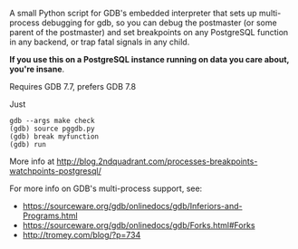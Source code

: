 A small Python script for GDB's embedded interpreter that sets up multi-process
debugging for gdb, so you can debug the postmaster (or some parent of the
postmaster) and set breakpoints on any PostgreSQL function in any backend, or
trap fatal signals in any child.

**If you use this on a PostgreSQL instance running on data you care about, you're insane**.

Requires GDB 7.7, prefers GDB 7.8

Just

    gdb --args make check
    (gdb) source pggdb.py
    (gdb) break myfunction
    (gdb) run

More info at http://blog.2ndquadrant.com/processes-breakpoints-watchpoints-postgresql/

For more info on GDB's multi-process support, see:

* https://sourceware.org/gdb/onlinedocs/gdb/Inferiors-and-Programs.html
* https://sourceware.org/gdb/onlinedocs/gdb/Forks.html#Forks
* http://tromey.com/blog/?p=734
